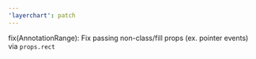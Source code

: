 ```yaml
---
'layerchart': patch
---
```


fix(AnnotationRange): Fix passing non-class/fill props (ex. pointer events) via `props.rect`
